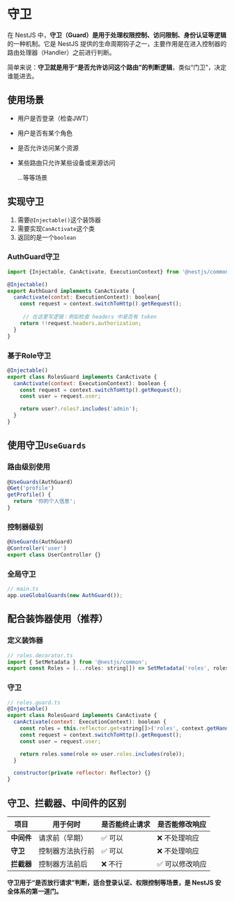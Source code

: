 # 守卫

在 NestJS 中，**守卫（Guard）是用于处理权限控制、访问限制、身份认证等逻辑**的一种机制。它是 NestJS 提供的生命周期钩子之一，主要作用是在进入控制器的路由处理器（Handler）之前进行判断。

简单来说：**守卫就是用于“是否允许访问这个路由”的判断逻辑**，类似“门卫”，决定谁能进去。



## 使用场景

- 用户是否登录（检查JWT）

- 用户是否有某个角色

- 是否允许访问某个资源

- 某些路由只允许某些设备或来源访问

  ...等等场景



## 实现守卫

1. 需要`@Injectable()`这个装饰器
2. 需要实现`CanActivate`这个类
3. 返回的是一个`boolean`

### AuthGuard守卫

```js
import {Injectable, CanActivate, ExecutionContext} from '@nestjs/common'

@Injectable()
export AuthGuard implements CanActivate {
  canActivate(contxt: ExecutionContext): boolean{
    const request = context.switchToHttp().getRequest();
    
     // 在这里写逻辑：例如检查 headers 中是否有 token
    return !!request.headers.authorization;
  }
}
```

### 基于Role守卫

```js
@Injectable()
export class RolesGuard implements CanActivate {
  canActivate(context: ExecutionContext): boolean {
    const request = context.switchToHttp().getRequest();
    const user = request.user;

    return user?.roles?.includes('admin');
  }
}
```

## 使用守卫`UseGuards`



### 路由级别使用 

```js
@UseGuards(AuthGuard)
@Get('profile')
getProfile() {
  return '你的个人信息';
}
```

### 控制器级别

```js
@UseGuards(AuthGuard)
@Controller('user')
export class UserController {}
```

### 全局守卫

```js
// main.ts
app.useGlobalGuards(new AuthGuard());
```

## 配合装饰器使用（推荐）

### 定义装饰器

```js
// roles.decorator.ts
import { SetMetadata } from '@nestjs/common';
export const Roles = (...roles: string[]) => SetMetadata('roles', roles);
```

### 守卫

```js
// roles.guard.ts
@Injectable()
export class RolesGuard implements CanActivate {
  canActivate(context: ExecutionContext): boolean {
    const roles = this.reflector.get<string[]>('roles', context.getHandler());
    const request = context.switchToHttp().getRequest();
    const user = request.user;

    return roles.some(role => user.roles.includes(role));
  }

  constructor(private reflector: Reflector) {}
}
```

## 守卫、拦截器、中间件的区别

| 项目       | 用于何时         | 是否能终止请求 | 是否能修改响应 |
| ---------- | ---------------- | -------------- | -------------- |
| **中间件** | 请求前（早期）   | ✅ 可以         | ❌ 不处理响应   |
| **守卫**   | 控制器方法执行前 | ✅ 可以         | ❌ 不处理响应   |
| **拦截器** | 控制器方法前后   | ❌ 不行         | ✅ 可以修改响应 |

**守卫用于“是否放行请求”判断，适合登录认证、权限控制等场景，是 NestJS 安全体系的第一道门。**